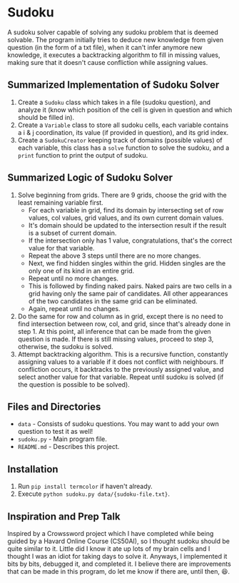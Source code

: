 # Sudoku
A sudoku solver capable of solving any sudoku problem that is deemed solvable. The program initially tries to deduce new knowledge from given question (in the form of a txt file), when it can't infer anymore new knowledge, it executes a backtracking algorithm to fill in missing values, making sure that it doesn't cause confliction while assigning values. 

## Summarized Implementation of Sudoku Solver
1. Create a `Sudoku` class which takes in a file (sudoku question), and analyze it (know which position of the cell is given in question and which should be filled in).
2. Create a `Variable` class to store all sudoku cells, each variable contains a i & j coordination, its value (if provided in question), and its grid index.
3. Create a `SudokuCreator` keeping track of domains (possible values) of each variable, this class has a `solve` function to solve the sudoku, and a `print` function to print the output of sudoku.

## Summarized Logic of Sudoku Solver
1. Solve beginning from grids. There are 9 grids, choose the grid with the least remaining variable first.
    - For each variable in grid, find its domain by intersecting set of row values, col values, grid values, and its own current domain values.
    - It's domain should be updated to the intersection result if the result is a subset of current domain.
    - If the intersection only has 1 value, congratulations, that's the correct value for that variable.
    - Repeat the above 3 steps until there are no more changes.
    - Next, we find hidden singles within the grid. Hidden singles are the only one of its kind in an entire  grid.
    - Repeat until no more changes.
    - This is followed by finding naked pairs. Naked pairs are two cells in a grid having only the same pair of candidates. All other appearances of the two candidates in the same grid can be eliminated.
    - Again, repeat until no changes.
2. Do the same for row and column as in grid, except there is no need to find intersection between row, col, and grid, since that's already done in step 1. At this point, all inference that can be made from the given question is made. If there is still missing values, proceed to step 3, otherwise, the sudoku is solved.
3. Attempt backtracking algorithm. This is a recursive function, constantly assigning values to a variable if it does not conflict with neighbours. If confliction occurs, it backtracks to the previously assigned value, and select another value for that variable. Repeat until sudoku is solved (if the question is possible to be solved).

## Files and Directories
- `data` - Consists of sudoku questions. You may want to add your own question to test it as well!
- `sudoku.py` - Main program file.
- `README.md` - Describes this project.

## Installation
1. Run `pip install termcolor` if haven't already.
2. Execute `python sudoku.py data/{sudoku-file.txt}`.

## Inspiration and Prep Talk
Inspired by a Crowssword project which I have completed while being guided by a Havard Online Course (CS50AI), so I thought sudoku should be quite similar to it. Little did I know it ate up lots of my brain cells and I thought I was an idiot for taking days to solve it. Anyways, I implemented it bits by bits, debugged it, and completed it. I believe there are improvements that can be made in this program, do let me know if there are, until then, 😆.
